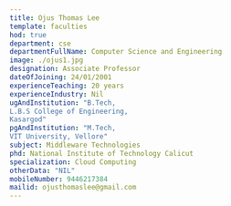 ```yaml
---
title: Ojus Thomas Lee
template: faculties
hod: true
department: cse
departmentFullName: Computer Science and Engineering
image: ./ojus1.jpg
designation: Associate Professor
dateOfJoining: 24/01/2001
experienceTeaching: 20 years
experienceIndustry: Nil
ugAndInstitution: "B.Tech,
L.B.S College of Engineering,
Kasargod"
pgAndInstitution: "M.Tech,
VIT University, Vellore"
subject: Middleware Technologies
phd: National Institute of Technology Calicut
specialization: Cloud Computing
otherData: "NIL"
mobileNumber: 9446217384
mailid: ojusthomaslee@gmail.com
---
```

